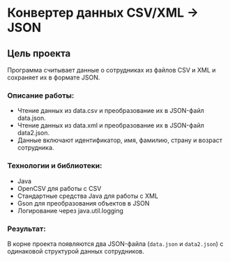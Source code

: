 # Конвертер данных CSV/XML → JSON
## Цель проекта
Программа считывает данные о сотрудниках из файлов CSV и XML и сохраняет их в формате JSON.

### Описание работы:
* Чтение данных из data.csv и преобразование их в JSON-файл data.json.
* Чтение данных из data.xml и преобразование их в JSON-файл data2.json.
* Данные включают идентификатор, имя, фамилию, страну и возраст сотрудника.

### Технологии и библиотеки:
* Java
* OpenCSV для работы с CSV
* Стандартные средства Java для работы с XML
* Gson для преобразования объектов в JSON
* Логирование через java.util.logging

### Результат:
В корне проекта появляются два JSON-файла (```data.json``` и ```data2.json```) с одинаковой структурой данных сотрудников.